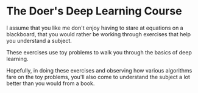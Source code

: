 # The Doer's Deep Learning Course

I assume that you like me don't enjoy having to stare at equations on a blackboard, that you would rather be working through exercises that help you understand a subject.

These exercises use toy problems to walk you through the basics of deep learning.

Hopefully, in doing these exercises and observing how various algorithms fare on the toy problems, you'll also come to understand the subject a lot better than you would from a book.
